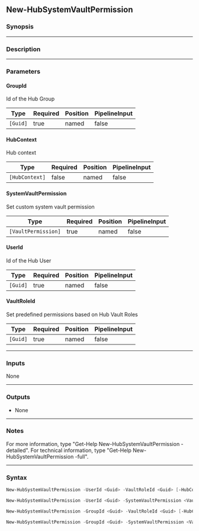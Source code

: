 New-HubSystemVaultPermission
----------------------------

### Synopsis

---

### Description

---

### Parameters
#### **GroupId**
Id of the Hub Group

|Type    |Required|Position|PipelineInput|
|--------|--------|--------|-------------|
|`[Guid]`|true    |named   |false        |

#### **HubContext**
Hub context

|Type          |Required|Position|PipelineInput|
|--------------|--------|--------|-------------|
|`[HubContext]`|false   |named   |false        |

#### **SystemVaultPermission**
Set custom system vault permission

|Type               |Required|Position|PipelineInput|
|-------------------|--------|--------|-------------|
|`[VaultPermission]`|true    |named   |false        |

#### **UserId**
Id of the Hub User

|Type    |Required|Position|PipelineInput|
|--------|--------|--------|-------------|
|`[Guid]`|true    |named   |false        |

#### **VaultRoleId**
Set predefined permissions based on Hub Vault Roles

|Type    |Required|Position|PipelineInput|
|--------|--------|--------|-------------|
|`[Guid]`|true    |named   |false        |

---

### Inputs
None

---

### Outputs
* None

---

### Notes
For more information, type "Get-Help New-HubSystemVaultPermission -detailed". For technical information, type "Get-Help New-HubSystemVaultPermission -full".

---

### Syntax
```PowerShell
New-HubSystemVaultPermission -UserId <Guid> -VaultRoleId <Guid> [-HubContext <HubContext>] [<CommonParameters>]
```
```PowerShell
New-HubSystemVaultPermission -UserId <Guid> -SystemVaultPermission <VaultPermission> [-HubContext <HubContext>] [<CommonParameters>]
```
```PowerShell
New-HubSystemVaultPermission -GroupId <Guid> -VaultRoleId <Guid> [-HubContext <HubContext>] [<CommonParameters>]
```
```PowerShell
New-HubSystemVaultPermission -GroupId <Guid> -SystemVaultPermission <VaultPermission> [-HubContext <HubContext>] [<CommonParameters>]
```

